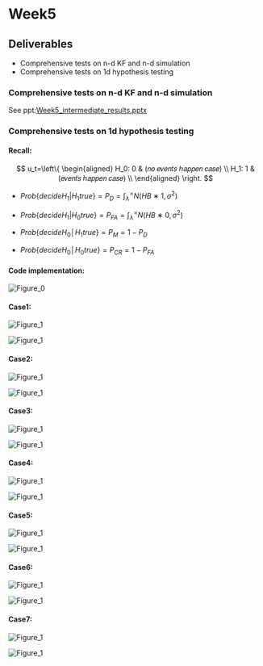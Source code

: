 # Week5

## Deliverables

* Comprehensive tests on n-d KF and n-d simulation 
* Comprehensive tests on 1d hypothesis testing

### Comprehensive tests on n-d KF and n-d simulation 

See ppt:[Week5_intermediate_results.pptx](Week5_intermediate_results.pptx) 

### Comprehensive tests on 1d hypothesis testing

#### Recall:

$$
u_t=\left\{
\begin{aligned}
H_0: 0 & (𝑛𝑜 𝑒𝑣𝑒𝑛𝑡𝑠 ℎ𝑎𝑝𝑝𝑒𝑛 𝑐𝑎𝑠𝑒)  \\
H_1: 1 & (𝑒𝑣𝑒𝑛𝑡𝑠 ℎ𝑎𝑝𝑝𝑒𝑛 𝑐𝑎𝑠𝑒) \\
\end{aligned}
\right.
$$

* $Prob\{decide H_1 |H_1 true\} =P_D = ∫_λ^∝ N(HB∗1,σ^2)$

* $Prob\{decide H_1 |H_0 true\} =P_{FA} = ∫_λ^∝ N(HB∗0,σ^2)$

* $Prob\{decide H_0│H_1 true\}=P_M=1-P_D$

* $Prob\{decide H_0│H_0 true\}=P_{CR}=1-P_{FA}$

#### Code implementation:

![Figure_0](master\Current_Progress\Hp_pics\Figure_0.png)

#### Case1:

![Figure_1](\Hp_pics\Figure_11.png?resize=350)

![Figure_1](\Hp_pics\Figure_1.png?resize=350)

#### Case2:

![Figure_1](Hp_pics\Figure_21.png?resize=350)

![Figure_1](Hp_pics\Figure_2.png?resize=350)

#### Case3:

![Figure_1](Hp_pics\Figure_31.png?resize=350)

![Figure_1](Hp_pics\Figure_3.png?resize=350)

#### Case4:

![Figure_1](Hp_pics\Figure_41.png?resize=350)

![Figure_1](Hp_pics\Figure_4.png?resize=350)

#### Case5:

![Figure_1](Hp_pics\Figure_51.png?resize=350)

![Figure_1](Hp_pics\Figure_5.png?resize=350)

#### Case6:

![Figure_1](Hp_pics\Figure_61.png?resize=350)

![Figure_1](Hp_pics\Figure_6.png?resize=350)

#### Case7:

![Figure_1](Hp_pics\Figure_71.png?resize=350)

![Figure_1](Hp_pics\Figure_7.png?resize=350)